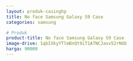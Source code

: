 ```yaml
---
layout: produk-casinghp
title: No face Samsung Galaxy S9 Case
categories: samsung

# Produk
product-title: No face Samsung Galaxy S9 Case
image-drive: 1qbIXkyYTlmBnQt9iT1A7NCJaxv52rNUb
harga: 90000
---
```

